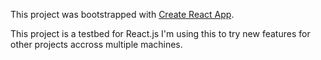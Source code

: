 This project was bootstrapped with [Create React App](https://github.com/facebookincubator/create-react-app).

This project is a testbed for React.js
I'm using this to try new features for other projects accross multiple machines.
